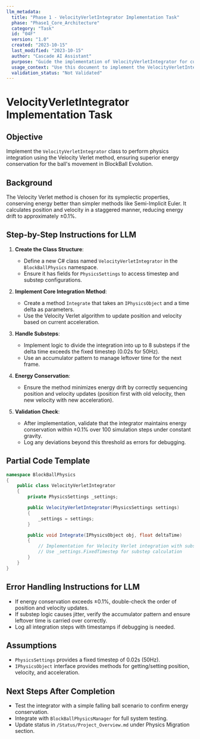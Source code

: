 ```yaml
---
llm_metadata:
  title: "Phase 1 - VelocityVerletIntegrator Implementation Task"
  phase: "Phase1_Core_Architecture"
  category: "Task"
  id: "04F"
  version: "1.0"
  created: "2023-10-15"
  last_modified: "2023-10-15"
  author: "Cascade AI Assistant"
  purpose: "Guide the implementation of VelocityVerletIntegrator for custom physics in BlockBall Evolution."
  usage_context: "Use this document to implement the VelocityVerletIntegrator class with explicit instructions for LLM processing."
  validation_status: "Not Validated"
---
```


# VelocityVerletIntegrator Implementation Task

## Objective
Implement the `VelocityVerletIntegrator` class to perform physics integration using the Velocity Verlet method, ensuring superior energy conservation for the ball's movement in BlockBall Evolution.

## Background
The Velocity Verlet method is chosen for its symplectic properties, conserving energy better than simpler methods like Semi-Implicit Euler. It calculates position and velocity in a staggered manner, reducing energy drift to approximately ±0.1%.

## Step-by-Step Instructions for LLM

1. **Create the Class Structure**:
   - Define a new C# class named `VelocityVerletIntegrator` in the `BlockBallPhysics` namespace.
   - Ensure it has fields for `PhysicsSettings` to access timestep and substep configurations.

2. **Implement Core Integration Method**:
   - Create a method `Integrate` that takes an `IPhysicsObject` and a time delta as parameters.
   - Use the Velocity Verlet algorithm to update position and velocity based on current acceleration.

3. **Handle Substeps**:
   - Implement logic to divide the integration into up to 8 substeps if the delta time exceeds the fixed timestep (0.02s for 50Hz).
   - Use an accumulator pattern to manage leftover time for the next frame.

4. **Energy Conservation**:
   - Ensure the method minimizes energy drift by correctly sequencing position and velocity updates (position first with old velocity, then new velocity with new acceleration).

5. **Validation Check**:
   - After implementation, validate that the integrator maintains energy conservation within ±0.1% over 100 simulation steps under constant gravity.
   - Log any deviations beyond this threshold as errors for debugging.

## Partial Code Template

```csharp
namespace BlockBallPhysics
{
    public class VelocityVerletIntegrator
    {
        private PhysicsSettings _settings;

        public VelocityVerletIntegrator(PhysicsSettings settings)
        {
            _settings = settings;
        }

        public void Integrate(IPhysicsObject obj, float deltaTime)
        {
            // Implementation for Velocity Verlet integration with substeps
            // Use _settings.FixedTimestep for substep calculation
        }
    }
}
```

## Error Handling Instructions for LLM
- If energy conservation exceeds ±0.1%, double-check the order of position and velocity updates.
- If substep logic causes jitter, verify the accumulator pattern and ensure leftover time is carried over correctly.
- Log all integration steps with timestamps if debugging is needed.

## Assumptions
- `PhysicsSettings` provides a fixed timestep of 0.02s (50Hz).
- `IPhysicsObject` interface provides methods for getting/setting position, velocity, and acceleration.

## Next Steps After Completion
- Test the integrator with a simple falling ball scenario to confirm energy conservation.
- Integrate with `BlockBallPhysicsManager` for full system testing.
- Update status in `/Status/Project_Overview.md` under Physics Migration section.
